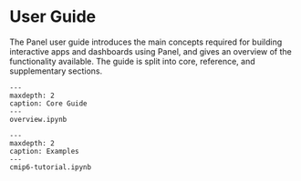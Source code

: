 # User Guide

The Panel user guide introduces the main concepts required for building interactive apps and dashboards using Panel, and gives an overview of the functionality available. The guide is split into core, reference, and supplementary sections.

```{toctree}
---
maxdepth: 2
caption: Core Guide
---
overview.ipynb
```

```{toctree}
---
maxdepth: 2
caption: Examples
---
cmip6-tutorial.ipynb
```
